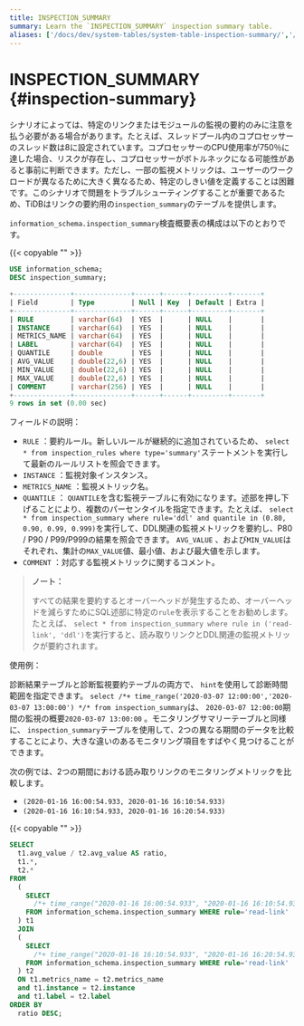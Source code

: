```yaml
---
title: INSPECTION_SUMMARY
summary: Learn the `INSPECTION_SUMMARY` inspection summary table.
aliases: ['/docs/dev/system-tables/system-table-inspection-summary/','/docs/dev/reference/system-databases/inspection-summary/','/tidb/dev/system-table-inspection-summary/']
---
```


# INSPECTION_SUMMARY {#inspection-summary}

シナリオによっては、特定のリンクまたはモジュールの監視の要約のみに注意を払う必要がある場合があります。たとえば、スレッドプール内のコプロセッサーのスレッド数は8に設定されています。コプロセッサーのCPU使用率が750％に達した場合、リスクが存在し、コプロセッサーがボトルネックになる可能性があると事前に判断できます。ただし、一部の監視メトリックは、ユーザーのワークロードが異なるために大きく異なるため、特定のしきい値を定義することは困難です。このシナリオで問題をトラブルシューティングすることが重要であるため、TiDBはリンクの要約用の`inspection_summary`のテーブルを提供します。

`information_schema.inspection_summary`検査概要表の構成は以下のとおりです。

{{< copyable "" >}}

```sql
USE information_schema;
DESC inspection_summary;
```

```sql
+--------------+--------------+------+------+---------+-------+
| Field        | Type         | Null | Key  | Default | Extra |
+--------------+--------------+------+------+---------+-------+
| RULE         | varchar(64)  | YES  |      | NULL    |       |
| INSTANCE     | varchar(64)  | YES  |      | NULL    |       |
| METRICS_NAME | varchar(64)  | YES  |      | NULL    |       |
| LABEL        | varchar(64)  | YES  |      | NULL    |       |
| QUANTILE     | double       | YES  |      | NULL    |       |
| AVG_VALUE    | double(22,6) | YES  |      | NULL    |       |
| MIN_VALUE    | double(22,6) | YES  |      | NULL    |       |
| MAX_VALUE    | double(22,6) | YES  |      | NULL    |       |
| COMMENT      | varchar(256) | YES  |      | NULL    |       |
+--------------+--------------+------+------+---------+-------+
9 rows in set (0.00 sec)
```

フィールドの説明：

-   `RULE` ：要約ルール。新しいルールが継続的に追加されているため、 `select * from inspection_rules where type='summary'`ステートメントを実行して最新のルールリストを照会できます。
-   `INSTANCE` ：監視対象インスタンス。
-   `METRICS_NAME` ：監視メトリック名。
-   `QUANTILE` ： `QUANTILE`を含む監視テーブルに有効になります。述部を押し下げることにより、複数のパーセンタイルを指定できます。たとえば、 `select * from inspection_summary where rule='ddl' and quantile in (0.80, 0.90, 0.99, 0.999)`を実行して、DDL関連の監視メトリックを要約し、P80 / P90 / P99/P999の結果を照会できます。 `AVG_VALUE` 、および`MIN_VALUE`はそれぞれ、集計の`MAX_VALUE`値、最小値、および最大値を示します。
-   `COMMENT` ：対応する監視メトリックに関するコメント。

> <strong>ノート：</strong>
>
> すべての結果を要約するとオーバーヘッドが発生するため、オーバーヘッドを減らすためにSQL述部に特定の`rule`を表示することをお勧めします。たとえば、 `select * from inspection_summary where rule in ('read-link', 'ddl')`を実行すると、読み取りリンクとDDL関連の監視メトリックが要約されます。

使用例：

診断結果テーブルと診断監視要約テーブルの両方で、 `hint`を使用して診断時間範囲を指定できます。 `select /*+ time_range('2020-03-07 12:00:00','2020-03-07 13:00:00') */* from inspection_summary`は、 `2020-03-07 12:00:00`期間の監視の概要`2020-03-07 13:00:00` 。モニタリングサマリーテーブルと同様に、 `inspection_summary`テーブルを使用して、2つの異なる期間のデータを比較することにより、大きな違いのあるモニタリング項目をすばやく見つけることができます。

次の例では、2つの期間における読み取りリンクのモニタリングメトリックを比較します。

-   `(2020-01-16 16:00:54.933, 2020-01-16 16:10:54.933)`
-   `(2020-01-16 16:10:54.933, 2020-01-16 16:20:54.933)`

{{< copyable "" >}}

```sql
SELECT
  t1.avg_value / t2.avg_value AS ratio,
  t1.*,
  t2.*
FROM
  (
    SELECT
      /*+ time_range("2020-01-16 16:00:54.933", "2020-01-16 16:10:54.933")*/ *
    FROM information_schema.inspection_summary WHERE rule='read-link'
  ) t1
  JOIN
  (
    SELECT
      /*+ time_range("2020-01-16 16:10:54.933", "2020-01-16 16:20:54.933")*/ *
    FROM information_schema.inspection_summary WHERE rule='read-link'
  ) t2
  ON t1.metrics_name = t2.metrics_name
  and t1.instance = t2.instance
  and t1.label = t2.label
ORDER BY
  ratio DESC;
```
